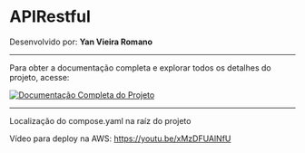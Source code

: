 # APIRestful

Desenvolvido por: **Yan Vieira Romano**

---

Para obter a documentação completa e explorar todos os detalhes do projeto, acesse:

[![Documentação Completa do Projeto](https://img.shields.io/badge/Documentação-APIRestful-blue?style=for-the-badge&logo=github)](https://yanorck.github.io/APIRestful/)

---

Localização do compose.yaml na raíz do projeto


Vídeo para deploy na AWS: https://youtu.be/xMzDFUAlNfU





>



